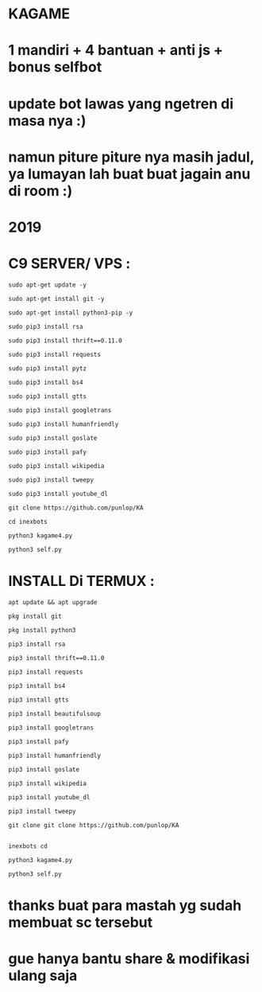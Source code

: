 # KAGAME
# 1 mandiri + 4 bantuan + anti js + bonus selfbot
# update bot lawas yang ngetren di masa nya :) 

  # namun piture piture nya masih jadul, ya lumayan lah buat buat jagain anu di room :)

  # 2019

# C9 SERVER/ VPS :

    sudo apt-get update -y

    sudo apt-get install git -y

    sudo apt-get install python3-pip -y

    sudo pip3 install rsa

    sudo pip3 install thrift==0.11.0

    sudo pip3 install requests

    sudo pip3 install pytz

    sudo pip3 install bs4

    sudo pip3 install gtts

    sudo pip3 install googletrans

    sudo pip3 install humanfriendly

    sudo pip3 install goslate

    sudo pip3 install pafy

    sudo pip3 install wikipedia

    sudo pip3 install tweepy

    sudo pip3 install youtube_dl

    git clone https://github.com/punlop/KA

    cd inexbots

    python3 kagame4.py

    python3 self.py

# INSTALL Di TERMUX :

    apt update && apt upgrade

    pkg install git

    pkg install python3

    pip3 install rsa

    pip3 install thrift==0.11.0

    pip3 install requests

    pip3 install bs4

    pip3 install gtts

    pip3 install beautifulsoup

    pip3 install googletrans

    pip3 install pafy

    pip3 install humanfriendly

    pip3 install goslate

    pip3 install wikipedia

    pip3 install youtube_dl

    pip3 install tweepy

    git clone git clone https://github.com/punlop/KA


    inexbots cd

    python3 kagame4.py

    python3 self.py

 # thanks buat para mastah yg sudah membuat sc tersebut

 # gue hanya bantu share & modifikasi ulang saja
